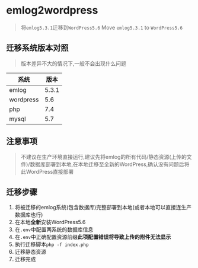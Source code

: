 # emlog2wordpress
> 将`emlog5.3.1`迁移到`WordPress5.6`
Move `emlog5.3.1` to `WordPress5.6`

## 迁移系统版本对照
> 版本差异不大的情况下,一般不会出现什么问题

|系统|版本|
|---|---|
|emlog|5.3.1|
|wordpress|5.6|
|php|7.4|
|mysql|5.7|


## 注意事项
> 不建议在生产环境直接运行,建议先将emlog的所有代码/静态资源(上传的文件)/数据库部署到本地,在本地迁移至全新的WordPress,确认没有问题后将此WordPress直接部署

## 迁移步骤
1. 将被迁移的emlog系统(包含数据库)完整部署到本地(或者本地可以直接连生产数据库也行)
2. 在本地**全新**安装WordPress5.6
3. 在`.env`中配置两系统的数据库信息
4. 在`.env`中正确配置资源前缀**此项配置错误将导致上传的附件无法显示**
4. 执行迁移脚本`php -f index.php`
5. 迁移静态资源
6. 迁移完成